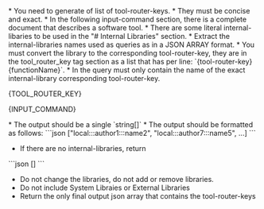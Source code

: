 <rules>
* You need to generate of list of tool-router-keys.
* They must be concise and exact.
* In the following input-command section, there is a complete document that describes a software tool.
* There are some literal internal-libaries to be used in the "# Internal Libraries" section. 
* Extract the internal-libraries names used as queries as in a JSON ARRAY format.
* You must convert the library to the corresponding tool-router-key, they are in the tool_router_key tag  section as a list that has per line: `{tool-router-key} {functionName}`. 
* In the query must only contain the name of the exact internal-library corresponding tool-router-key.
</rules>

{TOOL_ROUTER_KEY}

{INPUT_COMMAND}

<formatting>
* The output should be a single `string[]`
* The output should be formatted as follows:
<output>
```json
    ["local:::author1:::name2", "local:::author7:::name5", ...]
```
</output>

* If there are no internal-libraries, return
<empty-external-libraries-output>
```json
    []
```
</empty-external-libraries-output>

* Do not change the libraries, do not add or remove libraries.
* Do not include System Libraies or External Libraries
* Return the only final output json array that contains the tool-router-keys
</formatting>

